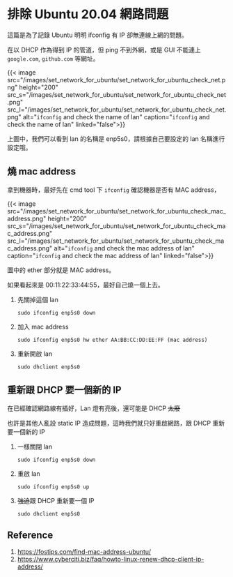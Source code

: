 # 排除 Ubuntu 20.04 網路問題


這篇是為了記錄 Ubuntu 明明 ifconfig 有 IP 卻無連線上網的問題。

在以 DHCP 作為得到 IP 的管道，但 ping 不到外網，或是 GUI 不能連上 `google.com`, `github.com` 等網址。

{{< image src="/images/set_network_for_ubuntu/set_network_for_ubuntu_check_net.png"  height="200"
          src_s="/images/set_network_for_ubuntu/set_network_for_ubuntu_check_net.png"
          src_l="/images/set_network_for_ubuntu/set_network_for_ubuntu_check_net.png"
alt="`ifconfig` and check the name of lan" caption="`ifconfig` and check the name of lan" linked="false">}}

上圖中，我們可以看到 lan 的名稱是 enp5s0，請根據自己要設定的 lan 名稱進行設定哦。

## 燒 mac address

拿到機器時，最好先在 cmd tool 下 `ifconfig` 確認機器是否有 MAC address，

{{< image src="/images/set_network_for_ubuntu/set_network_for_ubuntu_check_mac_address.png"  height="200"
          src_s="/images/set_network_for_ubuntu/set_network_for_ubuntu_check_mac_address.png"
          src_l="/images/set_network_for_ubuntu/set_network_for_ubuntu_check_mac_address.png"
alt="`ifconfig` and check the mac address of lan" caption="`ifconfig` and check the mac address of lan" linked="false">}}

圖中的 ether 部分就是 MAC address。

如果看起來是 00:11:22:33:44:55，最好自己燒一個上去。

1. 先關掉這個 lan

    ```
    sudo ifconfig enp5s0 down
    ```

2. 加入 mac address

    ```
    sudo ifconfig enp5s0 hw ether AA:BB:CC:DD:EE:FF (mac address)
    ```

3. 重新開啟 lan

    ```
    sudo dhclient enp5s0
    ```

## 重新跟 DHCP 要一個新的 IP

在已經確認網路線有插好，Lan 燈有亮後，還可能是 DHCP ~~太廢~~

也許是其他人亂設 static IP 造成問題，這時我們就只好重啟網路，跟 DHCP 重新要一個新的 IP

1. 一樣關閉 lan

    ```
    sudo ifconfig enp5s0 down
    ```

2. 重啟 lan

    ```
    sudo ifconfig enp5s0 up
    ```

3. ~~強迫~~跟 DHCP 重新要一個 IP

    ```
    sudo dhclient enp5s0
    ```

## Reference

1. https://fostips.com/find-mac-address-ubuntu/
2. https://www.cyberciti.biz/faq/howto-linux-renew-dhcp-client-ip-address/

